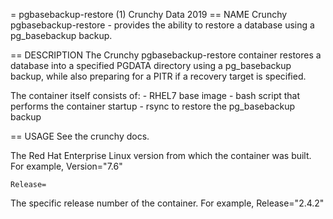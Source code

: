 = pgbasebackup-restore (1)
Crunchy Data
2019
== NAME
Crunchy pgbasebackup-restore - provides the ability to restore a database using a pg_basebackup backup.

== DESCRIPTION
The Crunchy pgbasebackup-restore container restores a database into a specified PGDATA directory using a pg_basebackup 
backup, while also preparing for a PITR if a recovery target is specified.

The container itself consists of:
    - RHEL7 base image
    - bash script that performs the container startup
    - rsync to restore the pg_basebackup backup

== USAGE
See the crunchy docs.

The Red Hat Enterprise Linux version from which the container was built. For example, Version="7.6"

`Release=`

The specific release number of the container. For example, Release="2.4.2"
